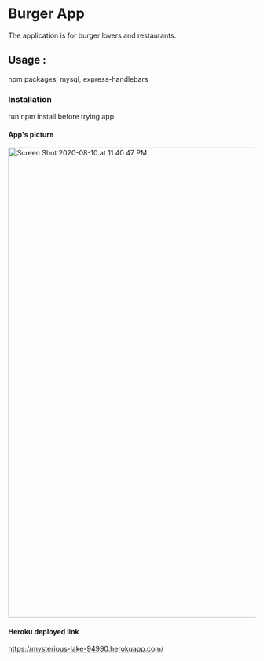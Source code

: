 # Burger App
 The application is for burger lovers and restaurants. 
 
## Usage :
npm packages, mysql, express-handlebars

### Installation 
run npm install before trying app

#### App's picture 
<img width="958" alt="Screen Shot 2020-08-10 at 11 40 47 PM" src="https://user-images.githubusercontent.com/63271349/89858067-49863980-db63-11ea-8dd3-520489625081.png">

#### Heroku deployed link 
https://mysterious-lake-94990.herokuapp.com/
